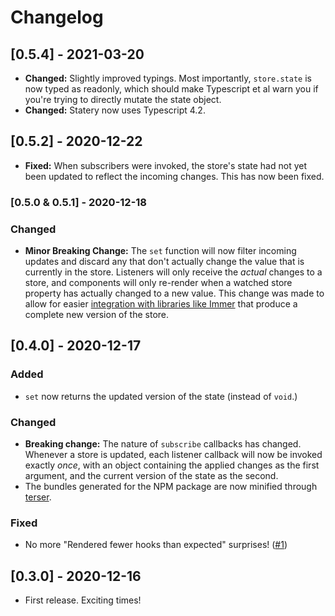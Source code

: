 # Changelog

## [0.5.4] - 2021-03-20

- **Changed:** Slightly improved typings. Most importantly, `store.state` is now typed as readonly, which should make Typescript et al warn you if you're trying to directly mutate the state object.
- **Changed:** Statery now uses Typescript 4.2.

## [0.5.2] - 2020-12-22

- **Fixed:** When subscribers were invoked, the store's state had not yet been updated to reflect the incoming changes. This has now been fixed.

### [0.5.0 & 0.5.1] - 2020-12-18

### Changed

- **Minor Breaking Change:** The `set` function will now filter incoming updates and discard any that don't actually change the value that is currently in the store. Listeners will only receive the _actual_ changes to a store, and components will only re-render when a watched store property has actually changed to a new value. This change was made to allow for easier [integration with libraries like Immer](https://codesandbox.io/s/statery-immer-vr9b2?file=/src/App.tsx:592-783) that produce a complete new version of the store.

## [0.4.0] - 2020-12-17

### Added

- `set` now returns the updated version of the state (instead of `void`.)

### Changed

- **Breaking change:** The nature of `subscribe` callbacks has changed. Whenever a store is updated, each listener callback will now be invoked exactly _once_, with an object containing the applied changes as the first argument, and the current version of the state as the second.
- The bundles generated for the NPM package are now minified through [terser](https://github.com/terser/terser).

### Fixed

- No more "Rendered fewer hooks than expected" surprises! ([#1](https://github.com/hmans/statery/issues/1))

## [0.3.0] - 2020-12-16

- First release. Exciting times!

